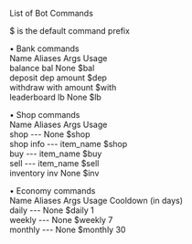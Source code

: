 List of Bot Commands

$ is the default command prefix

• Bank commands  
Name 	Aliases 	Args 	Usage  
balance 	bal 	None 	$bal  
deposit 	dep 	amount 	$dep <amount>  
withdraw 	with 	amount 	$with <amount>  
leaderboard 	lb 	None 	$lb   

• Shop commands  
Name 	Aliases 	Args 	Usage  
shop 	--- 	None 	$shop  
shop info 	--- 	item_name 	 $shop <item name>  
buy 	--- 	item_name 	$buy <item name>  
sell 	--- 	item_name 	$sell <item name>  
inventory 	inv 	None 	$inv  

• Economy commands  
Name 	Aliases 	Args 	Usage 	Cooldown (in days)  
daily 	--- 	None 	$daily 	1  
weekly 	--- 	None 	$weekly 	7  
monthly 	--- 	None 	$monthly 	30  
